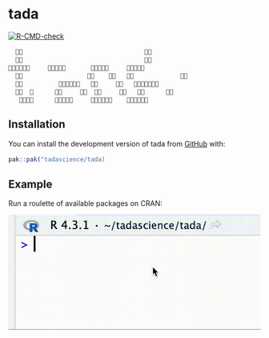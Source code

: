 
<!-- README.md is generated from README.Rmd. Please edit that file -->

# tada

<!-- badges: start -->

[![R-CMD-check](https://github.com/tadascience/tada/actions/workflows/R-CMD-check.yaml/badge.svg)](https://github.com/tadascience/tada/actions/workflows/R-CMD-check.yaml)
<!-- badges: end -->

      🎉🎉                                  🎉🎉
      🎉🎉                                  🎉🎉
    🎉🎉🎉🎉🎉🎉     🎉🎉🎉🎉🎉       🎉🎉🎉🎉🎉     🎉🎉🎉🎉🎉
      🎉🎉                  🎉🎉    🎉🎉   🎉🎉             🎉🎉
      🎉🎉          🎉🎉🎉🎉🎉🎉   🎉🎉     🎉🎉   🎉🎉🎉🎉🎉🎉🎉
      🎉🎉  🎉      🎉🎉     🎉🎉  🎉🎉     🎉🎉   🎉🎉      🎉🎉
       🎉🎉🎉🎉      🎉🎉🎉🎉🎉     🎉🎉🎉🎉🎉🎉    🎉🎉🎉🎉🎉🎉

## Installation

You can install the development version of tada from
[GitHub](https://github.com/) with:

``` r
pak::pak("tadascience/tada)
```

## Example

Run a roulette of available packages on CRAN:

![](https://github.com/tadascience/tada/blob/main/inst/roulette.gif?raw=true)
